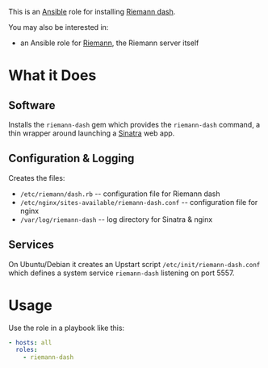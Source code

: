 This is an [Ansible](http://www.ansible.com/home) role for installing
[Riemann dash](http://riemann.io).

You may also be interested in:

* an Ansible role for
  [Riemann](https://github.com/dhruvbansal/riemann-server-ansible-role),
  the Riemann server itself

# What it Does

## Software

Installs the `riemann-dash` gem which provides the `riemann-dash`
command, a thin wrapper around launching a
[Sinatra](http://www.sinatrarb.com/) web app.

## Configuration & Logging

Creates the files:

* `/etc/riemann/dash.rb` -- configuration file for Riemann dash
* `/etc/nginx/sites-available/riemann-dash.conf` -- configuration file for nginx
* `/var/log/riemann-dash` -- log directory for Sinatra & nginx

## Services

On Ubuntu/Debian it creates an Upstart script
`/etc/init/riemann-dash.conf` which defines a system service
`riemann-dash` listening on port 5557.

# Usage

Use the role in a playbook like this:

```yaml
- hosts: all
  roles:
    - riemann-dash
```
